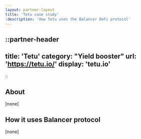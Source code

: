 ```yaml
---
layout: partner-layout
title: 'Tetu case study'
:description: 'How Tetu uses the Balancer DeFi protocol'
---
```


::partner-header
---
title: 'Tetu'
category: "Yield booster"
url: 'https://tetu.io/'
display: 'tetu.io'
---
::

## About

[none]

## How it uses Balancer protocol

[none]
